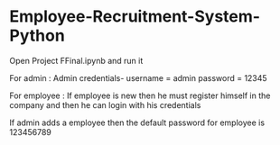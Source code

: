 # Employee-Recruitment-System-Python
Open Project FFinal.ipynb and run it


For admin :
Admin credentials-
username = admin 
password = 12345

For employee :
If employee is new then he must register himself in the company
and then he can login with his credentials

If admin adds a employee then the default password for employee is 123456789

